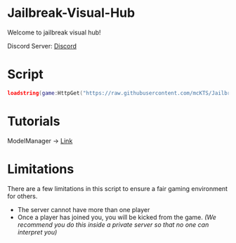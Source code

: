 # Jailbreak-Visual-Hub
Welcome to jailbreak visual hub!

Discord Server: [Discord](https://discord.gg/Bp7wFcZeUn)

# Script
```lua
loadstring(game:HttpGet("https://raw.githubusercontent.com/mcKTS/Jailbreak-Visual-Hub/main/jailbreakVisualHub-Rewrite.lua"))()
```

# Tutorials
ModelManager -> [Link](/Tutorials/ModelManager.md)

# Limitations
There are a few limitations in this script to ensure a fair gaming environment for others.
- The server cannot have more than one player
- Once a player has joined you, you will be kicked from the game. *(We recommend you do this inside a private server so that no one can interpret you)*
